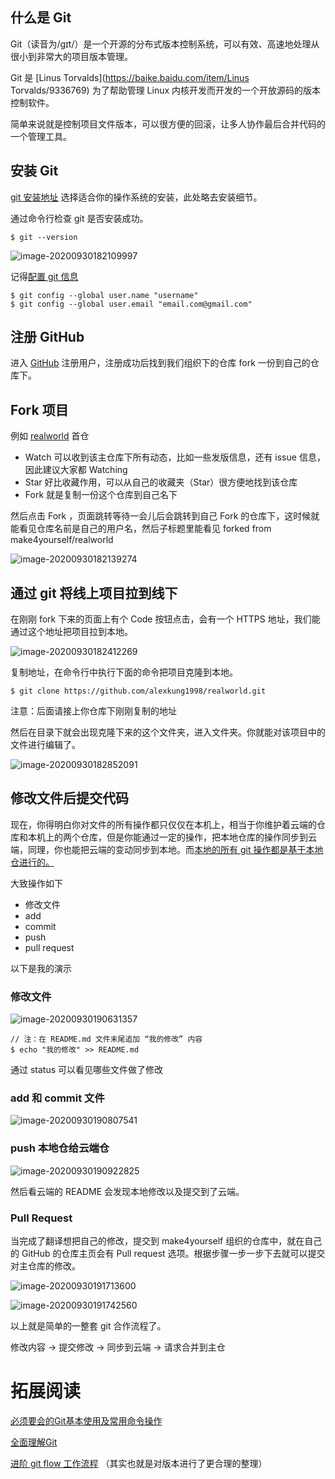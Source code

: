 ## 什么是 Git

Git（读音为/gɪt/）是一个开源的分布式版本控制系统，可以有效、高速地处理从很小到非常大的项目版本管理。 

Git 是 [Linus Torvalds](https://baike.baidu.com/item/Linus Torvalds/9336769) 为了帮助管理 Linux 内核开发而开发的一个开放源码的版本控制软件。

简单来说就是控制项目文件版本，可以很方便的回滚，让多人协作最后合并代码的一个管理工具。

## 安装 Git

[git 安装地址](https://git-scm.com/downloads) 选择适合你的操作系统的安装，此处略去安装细节。

通过命令行检查 git 是否安装成功。

``` shell
$ git --version
```

![image-20200930182109997](README.assets/image-20200930182109997.png)

记得[配置 git 信息](https://www.yiibai.com/git/git_config.html)

``` shell
$ git config --global user.name "username"
$ git config --global user.email "email.com@gmail.com"
```





## 注册 GitHub

进入 [GitHub](https://github.com/)  注册用户，注册成功后找到我们组织下的仓库 fork 一份到自己的仓库下。

## Fork 项目

例如 [realworld](https://github.com/make4yourself/realworld) 首仓

- Watch 可以收到该主仓库下所有动态，比如一些发版信息，还有 issue 信息，因此建议大家都 Watching
- Star  好比收藏作用，可以从自己的收藏夹（Star）很方便地找到该仓库
- Fork  就是复制一份这个仓库到自己名下

然后点击 Fork ，页面跳转等待一会儿后会跳转到自己 Fork 的仓库下，这时候就能看见仓库名前是自己的用户名，然后子标题里能看见 forked from make4yourself/realworld

![image-20200930182139274](README.assets/image-20200930182139274.png)



## 通过 git 将线上项目拉到线下

在刚刚 fork 下来的页面上有个 Code 按钮点击，会有一个 HTTPS 地址，我们能通过这个地址把项目拉到本地。

![image-20200930182412269](README.assets/image-20200930182412269.png)

复制地址，在命令行中执行下面的命令把项目克隆到本地。

``` shell
$ git clone https://github.com/alexkung1998/realworld.git
```

注意：后面请接上你仓库下刚刚复制的地址

然后在目录下就会出现克隆下来的这个文件夹，进入文件夹。你就能对该项目中的文件进行编辑了。

![image-20200930182852091](README.assets/image-20200930182852091.png)



## 修改文件后提交代码

现在，你得明白你对文件的所有操作都只仅仅在本机上，相当于你维护着云端的仓库和本机上的两个仓库，但是你能通过一定的操作，把本地仓库的操作同步到云端，同理，你也能把云端的变动同步到本地。而<u>本地的所有 git 操作都是基于本地仓进行的。</u>

大致操作如下

- 修改文件
- add
- commit
- push
- pull request

以下是我的演示

### **修改文件**

![image-20200930190631357](README.assets/image-20200930190631357.png)

```shell
// 注：在 README.md 文件末尾追加 “我的修改” 内容
$ echo "我的修改" >> README.md 
```

通过 status 可以看见哪些文件做了修改

### **add 和 commit 文件**

![image-20200930190807541](README.assets/image-20200930190807541.png)

### **push 本地仓给云端仓** 

![image-20200930190922825](README.assets/image-20200930190922825.png)

然后看云端的 README 会发现本地修改以及提交到了云端。

### **Pull Request**

当完成了翻译想把自己的修改，提交到 make4yourself 组织的仓库中，就在自己的 GitHub 的仓库主页会有 Pull request 选项。根据步骤一步一步下去就可以提交对主仓库的修改。

![image-20200930191713600](README.assets/image-20200930191713600.png)

![image-20200930191742560](README.assets/image-20200930191742560.png)



以上就是简单的一整套 git 合作流程了。

修改内容 -> 提交修改 -> 同步到云端 -> 请求合并到主仓

# 拓展阅读

[必须要会的Git基本使用及常用命令操作](http://www.jianshu.com/p/555e7a188312) 

[全面理解Git](https://zhuanlan.zhihu.com/p/24081900)

[进阶 git flow 工作流程](https://juejin.im/post/6844903917399048199) （其实也就是对版本进行了更合理的整理）